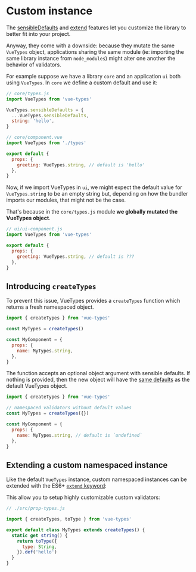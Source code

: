 # Custom instance

<!--@include: ./shared/warning.md-->

The [sensibleDefaults](./index.md#native-types-configuration) and [extend](./extend.md) features let you customize the library to better fit into your project.

Anyway, they come with a downside: because they mutate the same `VueTypes` object, applications sharing the same module (ie: importing the same library instance from `node_modules`) might alter one another the behavior of validators.

For example suppose we have a library `core` and an application `ui` both using `VueTypes`.
In `core` we define a custom default and use it:

```js
// core/types.js
import VueTypes from 'vue-types'

VueTypes.sensibleDefaults = {
  ...VueTypes.sensibleDefaults,
  string: 'hello',
}

// core/component.vue
import VueTypes from './types'

export default {
  props: {
    greeting: VueTypes.string, // default is 'hello'
  },
}
```

Now, if we import VueTypes in `ui`, we might expect the default value for `VueTypes.string` to be an empty string but, depending on how the bundler imports our modules, that might not be the case.

That's because in the `core/types.js` module **we globally mutated the VueTypes object**.

```js
// ui/ui-component.js
import VueTypes from 'vue-types'

export default {
  props: {
    greeting: VueTypes.string, // default is ???
  },
}
```

## Introducing `createTypes`

To prevent this issue, VueTypes provides a `createTypes` function which returns a fresh namespaced object.

```js
import { createTypes } from 'vue-types'

const MyTypes = createTypes()

const MyComponent = {
  props: {
    name: MyTypes.string,
  },
}
```

The function accepts an optional object argument with sensible defaults. If nothing is provided, then the new object will have the [same defaults](./index.md#default-values) as the default VueTypes object.

```js
import { createTypes } from 'vue-types'

// namespaced validators without default values
const MyTypes = createTypes({})

const MyComponent = {
  props: {
    name: MyTypes.string, // default is `undefined`
  },
}
```

## Extending a custom namespaced instance

Like the default `VueTypes` instance, custom namespaced instances can be extended with the ES6+ [`extend` keyword](https://developer.mozilla.org/en-US/docs/Web/JavaScript/Reference/Classes/extends):

This allow you to setup highly customizable custom validators:

```js
// ./src/prop-types.js

import { createTypes, toType } from 'vue-types'

export default class MyTypes extends createTypes() {
  static get string() {
    return toType({
      type: String,
    }).def('hello')
  }
}
```
